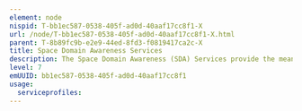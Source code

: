 ```yaml
---
element: node
nispid: T-bb1ec587-0538-405f-ad0d-40aaf17cc8f1-X
url: /node/T-bb1ec587-0538-405f-ad0d-40aaf17cc8f1-X.html
parent: T-8b89fc9b-e2e9-44ed-8fd3-f0819417ca2c-X
title: Space Domain Awareness Services
description: The Space Domain Awareness (SDA) Services provide the means to build, maintain and share a common understanding of the Space environment including threats and vulnerabilities that have the potential to affect NATO operations, missions and functions. They include, but are not limited to, means to elaborate and share the Recognized Space Picture (RSpP).
level: 7
emUUID: bb1ec587-0538-405f-ad0d-40aaf17cc8f1
usage:
  serviceprofiles:
---
```

